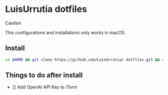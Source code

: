 # LuisUrrutia dotfiles

> [!CAUTION]
> This configurations and installations only works in macOS.

## Install

```sh
cd $HOME && git clone https://github.com/LuisUrrutia/.dotfiles.git && cd .dotfiles && ./install.sh
```

## Things to do after install
- [] Add OpenAI API Key to iTerm